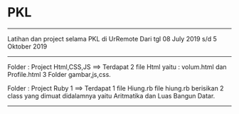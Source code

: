 # PKL
_________________________________________
Latihan dan project selama PKL di UrRemote
Dari tgl 08 July 2019 s/d 5 Oktober 2019
________________________________________________
Folder : Project Html,CSS,JS ==> Terdapat 2 file Html yaitu : volum.html dan Profile.html 3 Folder gambar,js,css.

Folder : Project Ruby 1 ==> Terdapat 1 file Hiung.rb file hiung.rb berisikan 2 class yang dimuat didalamnya yaitu Aritmatika dan Luas Bangun Datar.
__________________________________________________
